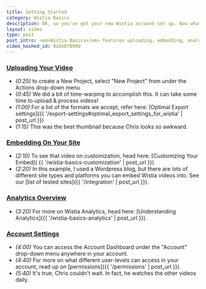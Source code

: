 ```yaml
---
title: Getting Started
category: Wistia Basics
description: OK, so you've got your new Wistia account set up. Now what? Watch this quick video to get a solid foundation set up!
layout: video
type: post
post_intro: <em>Wistia Basics</em> features uploading, embedding, analytics, and account settings with Wistia.
video_hashed_id: 8a5e87899d
---
```


<h3>
  <a href="#" class="chapter_link" onclick="wistiaEmbed.time(0).play(); return false;">
    Uploading Your Video
  </a>
</h3>

* *(0:25)* to create a New Project, select "New Project" from under the Actions drop-down menu
* *(0:45)* We did a bit of time-warping to accomplish this.  It can take some time to upload & process videos!
* *(1:00)* For a list of the formats we accept, refer here: [Optimal Export settings]({{ '/export-settings#optimal_export_settings_for_wistia' | post_url }})
* *(1:15)* This was the best thumbnail because Chris looks so awkward.

<h3>
  <a href="#" class="chapter_link" onclick="wistiaEmbed.time(96).play(); return false;">
    Embedding On Your Site
  </a>
</h3>

* *(2:10)* To see that video on customization, head here: [Customizing Your Embed]( {{ '/wistia-basics-customization' | post_url }})
* *(2:20)* In this example, I used a Wordpress blog, but there are lots of different site types and platforms you can embed Wistia videos into.  See our [list of tested sites]({{ '/integration' | post_url }}).

<h3>
  <a href="#" class="chapter_link" onclick="wistiaEmbed.time(159).play(); return false;">
    Analytics Overview
  </a>
</h3>

* *(3:20)* For more on Wistia Analytics, head here: [Understanding Analytics]({{ '/wistia-basics-analytics' | post_url }}).

<h3>
  <a href="#" class="chapter_link" onclick="wistiaEmbed.time(219).play(); return false;">
    Account Settings
  </a>
</h3>

* *(4:00)* You can access the Account Dashboard under the "Account" drop-down menu anywhere in your account.
* *(4:40)* For more on what different user-levels can access in your account, read up on [permissions]({{ '/permissions' | post_url }}).
* *(5:40)* It's true, Chris couldn't wait.  In fact, he watches the other videos daily.



<script>
wistiaEmbed = Wistia.embed("8a5e87899d", {
  version: "v1",
  plugin: {
    wistiafollows: {
      postRoll: {
        screenName: "wistia",
        showScreenName: true
      },
      people: [
        {
          screenName: "csavage",
          start: 2,
          end: 13
        },
        {
          screenName: "jeffvincent",
          start: 2,
          end: 13
        }
      ],
      recap: [
        {
          screenName: "csavage"
        },
        {
          screenName: "jeffvincent"
        }
      ],
      src: "http://fast.wistia.com/labs/twitter-follows/wistia-follows.js"
    }
  }
});
</script>
